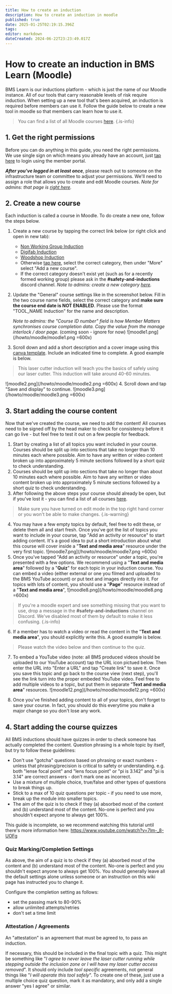 ```yaml
---
title: How to create an induction
description: How to create an induction in moodle
published: true
date: 2025-01-25T02:19:15.396Z
tags: 
editor: markdown
dateCreated: 2024-06-22T23:23:49.017Z
---
```


# How to create an induction in BMS Learn (Moodle)
BMS Learn is our inductions platform - which is just the name of our Moodle instance. All of our tools that carry reasonable levels of risk require induction. When setting up a new tool that's been acquired, an induction is required before members can use it. Follow the guide below to create a new tool in moodle so that members can learn how to use it.

> You can find a list of all Moodle courses [here](https://learn.brisbanemaker.space/course/).
{.is-info}


## 1. Get the right permissions
Before you can do anything in this guide, you need the right permissions. We use single sign on which means you already have an account, just [tap here](https://learn.brisbanemaker.space) to login using the member portal.

***After you've logged in at least once***, please reach out to someone on the infrastructure team or committee to adjust your permissions. We'll need to assign a role that allows you to create and edit Moodle courses. *Note for admins: that page is [right here](https://learn.brisbanemaker.space/admin/roles/assign.php?contextid=1&roleid=2).*

## 2. Create a new course
Each induction is called a course in Moodle. To do create a new one, follow the steps below.

1. Create a new course by tapping the correct link below (or right click and open in new tab):
	- [Non Working Group Induction](https://learn.brisbanemaker.space/course/edit.php)
  	- [Digifab Induction](https://learn.brisbanemaker.space/course/edit.php?category=2)
  	- [Woodshop Induction](https://learn.brisbanemaker.space/course/edit.php?category=3)
    - Otherwise [tap here](https://learn.brisbanemaker.space/course/index.php), select the correct category, then under "More" select "Add a new course".
    - If the correct category doesn't exist yet (such as for a recently formed working group) please ask in the **#safety-and-inductions** discord channel. *Note to admins: create a new category [here](https://learn.brisbanemaker.space/course/editcategory.php?parent=0).*
2. Update the "General" course settings like in the screenshot below. Fill in the two course name fields, select the correct category and **make sure the course end date is NOT ENABLED**. Please use the format "TOOL_NAME Induction" for the name and description.

	*Note to admins: the "Course ID number" field is how Member Matters synchronises course completion data. Copy the value from the manage interlock / door page.* (coming soon - ignore for now)
![moodle1.png](/howto/moodle/moodle1.png =600x)

3. Scroll down and add a short description and a cover image using this [canva template](https://www.canva.com/brand/brand-templates/DAGWHw5Hhgw). Include an indicated time to complete. A good example is below.

> This laser cutter induction will teach you the basics of safely using our laser cutter. This induction will take around 40-60 minutes.

![moodle2.png](/howto/moodle/moodle2.png =600x)
4. Scroll down and tap "Save and display" to continue.
![moodle3.png](/howto/moodle/moodle3.png =600x)

## 3. Start adding the course content
Now that we've created the course, we need to add the content! All courses need to be signed off by the head maker to check for consistency before it can go live - but feel free to test it out on a few people for feedback.

1. Start by creating a list of all topics you want included in your course. Courses should be split up into sections that take no longer than 10 minutes each where possible. Aim to have any written or video content broken up into approximately 5 minute sections followed by a short quiz to check understanding.
2. Courses should be split up into sections that take no longer than about 10 minutes each where possible. Aim to have any written or video content broken up into approximately 5 minute sections followed by a short quiz to check understanding.
3. After following the above steps your course should already be open, but if you've lost it - you can find a list of all courses [here](https://learn.brisbanemaker.space/course/management.php).
> Make sure you have turned on edit mode in the top right hand corner or you won't be able to make changes.
{.is-warning}

4. You may have a few empty topics by default, feel free to edit these, or delete them all and start fresh. Once you've got the list of topics you want to include in your course, tap "Add an activity or resource" to start adding content. It's a good idea to put a short introduction about what this course will cover inside a "**Text and media area**" resource under the very first topic.
![moodle7.png](/howto/moodle/moodle7.png =600x)
5. Once you've tapped "Add an activity or resource" under a topic, you're presented with a few options. We recommend using a "**Text and media area**" followed by a "**Quiz**" for each topic in your induction course. You can embed a video (either external or one you filmed and uploaded to the BMS YouTube account) or put text and images directly into it. For topics with lots of content, you should use a "**Page**" resource instead of a "**Text and media area**",
![moodle8.png](/howto/moodle/moodle8.png =600x)
> If you're a moodle expert and see something missing that you want to use, drop a message in the **#safety-and-inductions** channel on Discord. We've disabled most of them by default to make it less confusing.
{.is-info}
6. If a member has to watch a video or read the content in the "**Text and media area**", you should explicitly write this. A good example is below.
> Please watch the video below and then continue to the quiz.

7. To embed a YouTube video (note: all BMS produced videos should be uploaded to our YouTube account) tap the URL icon pictued below. Then enter the URL into "Enter a URL" and tap "Create link" to save it. Once you save this topic and go back to the course view (next step), you'll see the link turn into the proper embeded YouTube video. Feel free to add multiple videos to a topic, but put them in separate "**Text and media area**" resources.
![moodle12.png](/howto/moodle/moodle12.png =600x)

8. Once you've finished adding content to all of your topics, don't forget to save your course. In fact, you should do this everytime you make a major change so you don't lose any work.

## 4. Start adding the course quizzes
All BMS inductions should have quizzes in order to check someone has actually completed the content. Question phrasing is a whole topic by itself, but try to follow these guidelines:
- Don't use "gotcha" questions based on phrasing or exact numbers - unless that phrasing/precision is critical to safety or understanding. e.g. both "lense focal point" and "lens focus point" or "pi is 3.142" and "pi is 3.14" are correct answers - don't mark one as incorrect.
- Use a mixture of multiple choice, true/false and other types of questions to break things up.
- Stick to a max of 10 quiz questions per topic - if you need to use more, break up the module into smaller topics.
- The aim of the quiz is to check if they (a) absorbed most of the content and (b) understand most of the content. No-one is perfect and you shouldn't expect anyone to always get 100%.

This guide is incomplete, so we recommend watching this tutorial until there's more information here: https://www.youtube.com/watch?v=7lm-_8-UOFg

### Quiz Marking/Completion Settings
As above, the aim of a quiz is to check if they (a) absorbed most of the content and (b) understand most of the content. No-one is perfect and you shouldn't expect anyone to always get 100%. You should generally leave all the default settings alone unless someone or an instruction on this wiki page has instructed you to change it.

Configure the completion setting as follows:
- set the passing mark to 80-90%
- allow unlimited attempts/retries
- don't set a time limit

### Attestation / Agreements
An "attestation" is an agreement that must be agreed to, to pass an induction.

If necessary, this should be included in the final topic with a quiz. This might be something like "*I agree to never leave the laser cutter running while stepping outside the inclusion zone or I will have my laser cutter access removed*". It should only include *tool specific* agreements, not general things like "*I will operate this tool safely*". To create one of these, just use a multiple choice quiz question, mark it as mandatory, and only add a single answer "yes I agree" or similar.